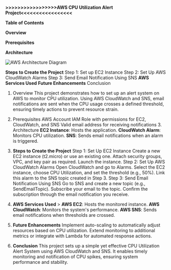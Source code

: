 **>>>>>>>>>>>>>>>>>AWS CPU Utilization Alert Project<<<<<<<<<<<<<<<<<**

**Table of Contents**

**Overview**

**Prerequisites**

**Architecture**

![AWS Architecture Diagram](https://github.com/user-attachments/assets/5744ccb2-d54e-47ea-8b29-ef54b507da5d)

**Steps to Create the Project**
Step 1: Set up EC2 Instance
Step 2: Set Up AWS CloudWatch Alarms
Step 3: Send Email Notification Using SNS
**AWS Services Used**
**Future Enhancements**
Conclusion 
1. Overview This project demonstrates how to set up an alert system on AWS to monitor CPU utilization. Using AWS CloudWatch and SNS, email notifications are sent when the CPU usage crosses a defined threshold, ensuring timely actions to prevent resource strain.

2. Prerequisites AWS Account IAM Role with permissions for EC2, CloudWatch, and SNS Valid email address for receiving notifications 3. Architecture
    **EC2 Instance**: Hosts the application.
    **CloudWatch Alarm**: Monitors CPU utilization.
    **SNS**: Sends email notifications when an alarm is triggered.
4. **Steps to Create the Project**
   Step 1: Set Up EC2 Instance Create a new EC2 instance (t2.micro) or use an existing one. Attach security groups, VPC, and key pair as required. Launch the instance.
   Step 2: Set Up AWS CloudWatch Alarms Open CloudWatch and go to Alarms. Select the EC2 instance, choose CPU Utilization, and set the threshold (e.g., 50%). Link this alarm to the SNS topic created in Step 3.
   Step 3: Send Email Notification Using SNS Go to SNS and create a new topic (e.g., SendEmailTopic). Subscribe your email to the topic. Confirm the subscription through the email notification you receive.
6. **AWS Services Used** > **AWS EC2**: Hosts the monitored instance. **AWS CloudWatch**: Monitors the system's performance. **AWS SNS**: Sends email notifications when thresholds are crossed.
7. **Future Enhancements**
   Implement auto-scaling to automatically adjust resources based on CPU utilization. Extend monitoring to additional metrics or integrate with Lambda for automated response actions.
8. **Conclusion**
   This project sets up a simple yet effective CPU Utilization Alert System using AWS CloudWatch and SNS. It enables timely monitoring and notification of CPU spikes, ensuring system performance and stability.

